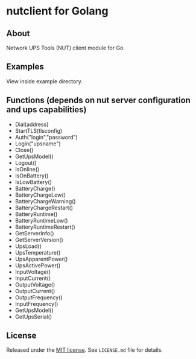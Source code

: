 nutclient for Golang
====================

## About

Network UPS Tools (NUT) client module for Go.

## Examples

View inside example directory.

## Functions (depends on nut server configuration and ups capabilities)

* Dial(address)
* StartTLS(tlsconfig) 
* Auth("login","password")
* Login("upsname")
* Close()
* GetUpsModel()
* Logout()
* IsOnline()
* IsOnBattery()
* IsLowBattery()
* BatteryCharge()
* BatteryChargeLow()
* BatteryChargeWarning()
* BatteryChargeRestart()
* BatteryRuntime()
* BatteryRuntimeLow()
* BatteryRuntimeRestart()
* GetServerInfo()
* GetServerVersion()
* UpsLoad()
* UpsTemperature()
* UpsApparentPower()
* UpsActivePower()
* InputVoltage()
* InputCurrent()
* OutputVoltage()
* OutputCurrent()
* OutputFrequency()
* InputFrequency()
* GetUpsModel()
* GetUpsSerial()



## License

Released under the [MIT license][1]. See `LICENSE.md` file for details.

[1]: http://www.opensource.org/licenses/mit-license.php
